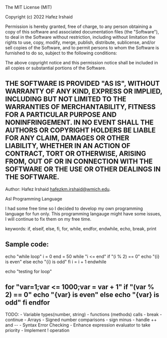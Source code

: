 The MIT License (MIT)

Copyright (c) 2022 Hafez Irshaid

Permission is hereby granted, free of charge, to any person obtaining a copy
of this software and associated documentation files (the "Software"), to deal
in the Software without restriction, including without limitation the rights
to use, copy, modify, merge, publish, distribute, sublicense, and/or sell
copies of the Software, and to permit persons to whom the Software is
furnished to do so, subject to the following conditions:

The above copyright notice and this permission notice shall be included in all
copies or substantial portions of the Software.

THE SOFTWARE IS PROVIDED "AS IS", WITHOUT WARRANTY OF ANY KIND, EXPRESS OR
IMPLIED, INCLUDING BUT NOT LIMITED TO THE WARRANTIES OF MERCHANTABILITY,
FITNESS FOR A PARTICULAR PURPOSE AND NONINFRINGEMENT. IN NO EVENT SHALL THE
AUTHORS OR COPYRIGHT HOLDERS BE LIABLE FOR ANY CLAIM, DAMAGES OR OTHER
LIABILITY, WHETHER IN AN ACTION OF CONTRACT, TORT OR OTHERWISE, ARISING FROM,
OUT OF OR IN CONNECTION WITH THE SOFTWARE OR THE USE OR OTHER DEALINGS IN THE
SOFTWARE.
------------------------------------------------------------------------------

Author: Hafez Irshaid <hafezkm.irshaid@wmich.edu>.

Asl Programming Language

I had some free time so I decided to develop my own programming language
for fun only. This programming langauge might have some issues, I will
continue to fix them on my free time.

keywords:
    if, elseif, else, fi, for, while, endfor, endwhile, echo, break, print

Sample code:
------------------------------------------------------------------
echo "while loop"
i = 0
end = 50
while "i <= end"
    if "(i % 2) == 0"
        echo "{i} is even"
    else
        echo "{i} is odd"
    fi
    i = i + 1
endwhile

echo "testing for loop"

for "var=1;var <= 1000;var = var + 1"
    if "(var % 2) == 0"
        echo "{var} is even"
    else
        echo "{var} is odd"
    fi
endfor
------------------------------------------------------------------

TODO:
    - Variable types(number, string)
    - functions (methods) calls
    - break
    - continue
    - Arrays
    - Signed number comparisons - sign minus
    - handle ++ and --
    - Syntax Error Checking
    - Enhance expression evaluator to take priority
    - Implement ! operation